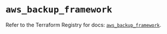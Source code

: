 # `aws_backup_framework`

Refer to the Terraform Registry for docs: [`aws_backup_framework`](https://registry.terraform.io/providers/hashicorp/aws/5.43.0/docs/resources/backup_framework).
